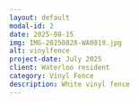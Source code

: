 ```yaml
---
layout: default
modal-id: 2
date: 2025-08-15
img: IMG-20250828-WA0019.jpg
alt: vinylfence
project-date: July 2025
client: Waterloo resident 
category: Vinyl Fence
description: White vinyl fence
---
```


